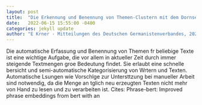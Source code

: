 ```yaml
---
layout: post
title:  "Die Erkennung und Benennung von Themen-Clustern mit dem Dornseiff"
date:   2022-06-15 15:55:00 -0400
categories: jekyll update
author: "E Krner - Mitteilungen des Deutschen Germanistenverbandes, 2022"
---
```

Die automatische Erfassung und Benennung von Themen fr beliebige Texte ist eine wichtige Aufgabe, die vor allem in aktueller Zeit durch immer steigende Textmengen groe Bedeutung findet. Sie erlaubt eine schnelle bersicht und semi-automatische Kategorisierung von Wrtern und Texten. Automatische Lsungen wie Vorschlge zur Untersttzung bei manueller Arbeit sind notwendig, da die Menge an tglich neu erzeugten Texten nicht mehr von Hand zu lesen und zu verarbeiten ist. Cites: Phrase-bert: Improved phrase embeddings from bert with an